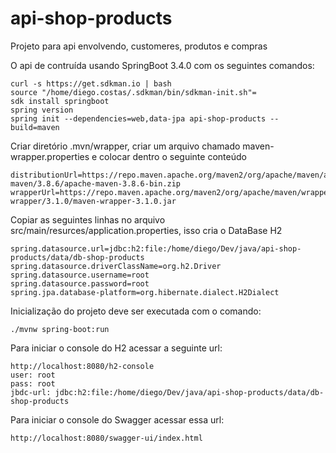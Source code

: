 # api-shop-products
Projeto para api envolvendo, customeres, produtos e compras

O api de contruída usando SpringBoot 3.4.0 com os seguintes comandos:

```
curl -s https://get.sdkman.io | bash
source "/home/diego.costas/.sdkman/bin/sdkman-init.sh"=
sdk install springboot
spring version
spring init --dependencies=web,data-jpa api-shop-products --build=maven
```

Criar diretório .mvn/wrapper, criar um arquivo chamado maven-wrapper.properties e colocar dentro o seguinte conteúdo
```
distributionUrl=https://repo.maven.apache.org/maven2/org/apache/maven/apache-maven/3.8.6/apache-maven-3.8.6-bin.zip
wrapperUrl=https://repo.maven.apache.org/maven2/org/apache/maven/wrapper/maven-wrapper/3.1.0/maven-wrapper-3.1.0.jar
```

Copiar as seguintes linhas no arquivo src/main/resurces/application.properties, isso cria o DataBase H2

```
spring.datasource.url=jdbc:h2:file:/home/diego/Dev/java/api-shop-products/data/db-shop-products
spring.datasource.driverClassName=org.h2.Driver
spring.datasource.username=root
spring.datasource.password=root
spring.jpa.database-platform=org.hibernate.dialect.H2Dialect
```

Inicialização do projeto deve ser executada com o comando:

```
./mvnw spring-boot:run
```

Para iniciar o console do H2 acessar a seguinte url:
```
http://localhost:8080/h2-console
user: root
pass: root
jbdc-url: jdbc:h2:file:/home/diego/Dev/java/api-shop-products/data/db-shop-products
```


Para iniciar o console do Swagger acessar essa url:
```
http://localhost:8080/swagger-ui/index.html
```
